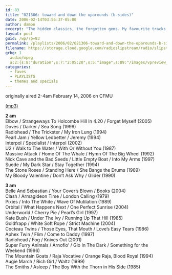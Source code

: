 ```yaml
---
id: 83
title: "021306: toward and down the uparounds (b-sides)"
date: 2006-02-14T03:56:37-05:00
author: damon
excerpt: "The hidden classics, the forgotten gems. My favourite tracks that never ended up on any regular studio album.. that's right.. the B-SIDES.. BOM BOM BOMM"
layout: post
guid: /wp/?p=83
permalink: /playlists/2006/02/021306-toward-and-down-the-uparounds-b-sides/
filename: https://storage.cloud.google.com/radioslipstream/radio/slipstream021306.mp3
grbg: 1
  audio/mpeg
  a:2:{s:8:"duration";s:7:"2:05:20";s:5:"image";s:89:"/images/vpreview_center.png";}
categories:
  - faves
  - PLAYLISTS
  - themes and specials
---
```


originally aired 2-4am February 14, 2006 on CFMU

[(mp3)](https://storage.cloud.google.com/radioslipstream/radio/slipstream021306.mp3)

**2 am**  
Elbow / Strangeways To Holcombe Hill In 4.20 / Forget Myself (2005)  
Doves / Darker / Sea Song (1999)  
Radiohead / The Trickster / My Iron Lung (1994)  
Pearl Jam / Yellow Ledbetter / Jeremy (1994)  
Interpol / Specialist / Interpol (2002)  
U2 / Walk to The Water / With Or Without You (1987)  
Massive Attack / Home Of The Whale / Hymn Of The Big Wheel (1992)  
Nick Cave and the Bad Seeds / Little Empty Boat / Into My Arms (1997)  
Suede / My Dark Star / Stay Together (1994)  
The Stone Roses / Standing Here / She Bangs the Drums (1989)  
My Bloody Valentine / Don’t Ask Why / Glider (1990)

**3 am**  
Belle And Sebastian / Your Cover’s Blown / Books (2004)  
Clash / Armagideon Time / London Calling (1979)  
Pixies / Into The White / Wave Of Mutilation (1989)  
Orbital / What Happens Next / One Perfect Sunrise (2004)  
Underworld / Cherry Pie / Pearl’s Girl (1997)  
Kate Bush / Under The Ivy / Running Up That Hill (1985)  
Goldfrapp / White Soft Rope / Strict Machine (2004)  
Cocteau Twins / Those Eyes, That Mouth / Love’s Easy Tears (1986)  
Aphex Twin / Flim / Come to Daddy (1997)  
Radiohead / Fog / Knives Out (2001)  
Super Furry Animals / Arnofio’ / Glo In The Dark / Something for the Weekend (1996)  
The Mountain Goats / Raja Vocative / Orange Raja, Blood Royal (1994)  
Augie March / Rich Girl / Waltz (1999)  
The Smiths / Asleep / The Boy With the Thorn in His Side (1985)
